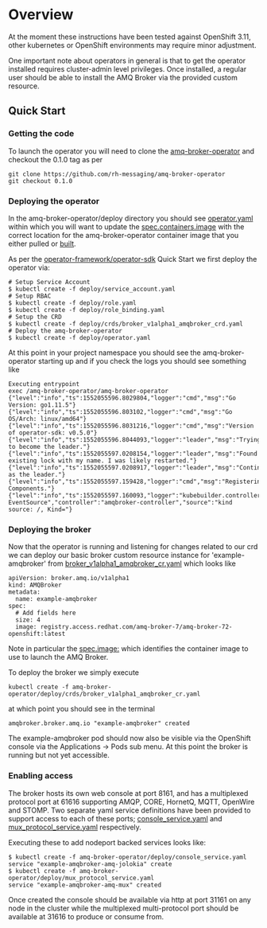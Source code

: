# Overview

At the moment these instructions have been tested against OpenShift 3.11,
other kubernetes or OpenShift environments may require minor adjustment.

One important note about operators in general is that to get the operator
installed requires cluster-admin level privileges. Once installed, a regular
user should be able to install the AMQ Broker via the provided custom
resource.

## Quick Start

### Getting the code

To launch the operator you will need to clone the [amq-broker-operator](https://github.com/rh-messaging/amq-broker-operator)
and checkout the 0.1.0 tag as per

```$xslt
git clone https://github.com/rh-messaging/amq-broker-operator
git checkout 0.1.0
```

### Deploying the operator

In the amq-broker-operator/deploy directory you should see [operator.yaml](https://github.com/rh-messaging/amq-broker-operator/blob/0.1.0/deploy/operator.yaml)
within which you will want to update the [spec.containers.image](https://github.com/rh-messaging/amq-broker-operator/blob/0.1.0/deploy/operator.yaml#L18-L19)
with the correct location for the amq-broker-operator container image that you either pulled or [built](building.md).

As per the [operator-framework/operator-sdk](https://github.com/operator-framework/operator-sdk) Quick Start we first
deploy the operator via:

```$xslt
# Setup Service Account
$ kubectl create -f deploy/service_account.yaml
# Setup RBAC
$ kubectl create -f deploy/role.yaml
$ kubectl create -f deploy/role_binding.yaml
# Setup the CRD
$ kubectl create -f deploy/crds/broker_v1alpha1_amqbroker_crd.yaml
# Deploy the amq-broker-operator
$ kubectl create -f deploy/operator.yaml
```

At this point in your project namespace you should see the amq-broker-operator
starting up and if you check the logs you should see something like

```$xslt
Executing entrypoint
exec /amq-broker-operator/amq-broker-operator
{"level":"info","ts":1552055596.8029804,"logger":"cmd","msg":"Go Version: go1.11.5"}
{"level":"info","ts":1552055596.803102,"logger":"cmd","msg":"Go OS/Arch: linux/amd64"}
{"level":"info","ts":1552055596.8031216,"logger":"cmd","msg":"Version of operator-sdk: v0.5.0"}
{"level":"info","ts":1552055596.8044093,"logger":"leader","msg":"Trying to become the leader."}
{"level":"info","ts":1552055597.0208154,"logger":"leader","msg":"Found existing lock with my name. I was likely restarted."}
{"level":"info","ts":1552055597.0208917,"logger":"leader","msg":"Continuing as the leader."}
{"level":"info","ts":1552055597.159428,"logger":"cmd","msg":"Registering Components."}
{"level":"info","ts":1552055597.160093,"logger":"kubebuilder.controller","msg":"Starting EventSource","controller":"amqbroker-controller","source":"kind source: /, Kind="}
```

### Deploying the broker

Now that the operator is running and listening for changes related to our crd we can deploy our basic broker custom
resource instance for 'example-amqbroker' from [broker_v1alpha1_amqbroker_cr.yaml](https://github.com/rh-messaging/amq-broker-operator/blob/0.1.0/deploy/crds/broker_v1alpha1_amqbroker_cr.yaml)
which looks like

```$xslt
apiVersion: broker.amq.io/v1alpha1
kind: AMQBroker
metadata:
  name: example-amqbroker
spec:
  # Add fields here
  size: 4
  image: registry.access.redhat.com/amq-broker-7/amq-broker-72-openshift:latest
```  

Note in particular the [spec.image:](https://github.com/rh-messaging/amq-broker-operator/blob/0.1.0/deploy/crds/broker_v1alpha1_amqbroker_cr.yaml#L8)
which identifies the container image to use to launch the AMQ Broker.

To deploy the broker we simply execute

```$xslt
kubectl create -f amq-broker-operator/deploy/crds/broker_v1alpha1_amqbroker_cr.yaml
```

at which point you should see in the terminal

```$xslt
amqbroker.broker.amq.io "example-amqbroker" created
```
 
The example-amqbroker pod should now also be visible via the OpenShift console via the Applications -> Pods sub menu. At
this point the broker is running but not yet accessible.
 
### Enabling access

The broker hosts its own web console at port 8161, and has a multiplexed protocol port at 61616 supporting 
AMQP, CORE, HornetQ, MQTT, OpenWire and STOMP. Two separate yaml service definitions have been provided to
support access to each of these ports; [console_service.yaml](https://github.com/rh-messaging/amq-broker-operator/blob/0.1.0/deploy/console_service.yaml)
and [mux_protocol_service.yaml](https://github.com/rh-messaging/amq-broker-operator/blob/0.1.0/deploy/mux_protocol_service.yaml)
respectively.

Executing these to add nodeport backed services looks like:

```$xslt
$ kubectl create -f amq-broker-operator/deploy/console_service.yaml                      
service "example-amqbroker-amq-jolokia" create                                                                                                                                                                                                
$ kubectl create -f amq-broker-operator/deploy/mux_protocol_service.yaml                                                                                                                                         
service "example-amqbroker-amq-mux" created                                                                                                                                                                                                    
```

Once created the console should be available via http at port 31161 on any node in the cluster while the multiplexed multi-protocol
port should be available at 31616 to produce or consume from.